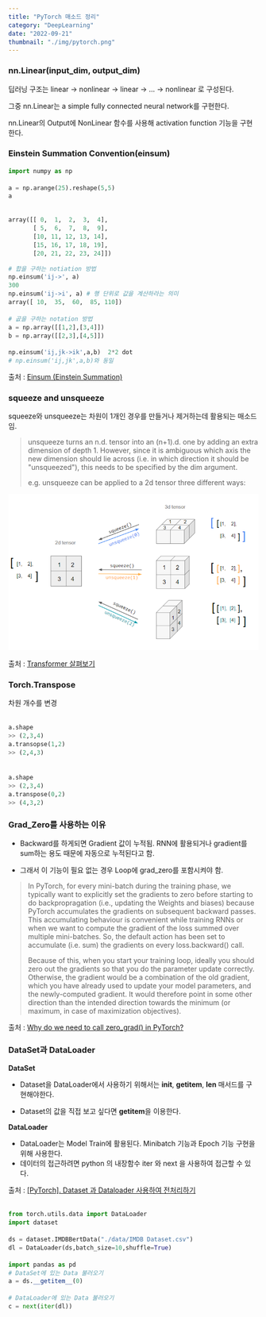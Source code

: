 ```yaml
---
title: "PyTorch 매소드 정리"
category: "DeepLearning"
date: "2022-09-21"
thumbnail: "./img/pytorch.png"
---
```


### nn.Linear(input_dim, output_dim)

딥러닝 구조는 linear -> nonlinear -> linear -> ... -> nonlinear 로 구성된다.

그중 nn.Linear는 a simple fully connected neural network를 구현한다.

nn.Linear의 Output에 NonLinear 함수를 사용해 activation function 기능을 구현한다.

### Einstein Summation Convention(einsum)

```python
import numpy as np

a = np.arange(25).reshape(5,5)
a
```

```python

array([[ 0,  1,  2,  3,  4],
       [ 5,  6,  7,  8,  9],
       [10, 11, 12, 13, 14],
       [15, 16, 17, 18, 19],
       [20, 21, 22, 23, 24]])
```

```python
# 합을 구하는 notiation 방법
np.einsum('ij->', a)
300
np.einsum('ij->i', a) # 행 단위로 값을 계산하라는 의미
array([ 10,  35,  60,  85, 110])

# 곲을 구하는 notation 방법
a = np.array([[1,2],[3,4]])
b = np.array([[2,3],[4,5]])

np.einsum('ij,jk->ik',a,b)  2*2 dot
# np.einsum('ij,jk',a,b)와 동일

```

출처 : <a href = 'https://zmade.tistory.com/48'>Einsum (Einstein Summation) </a>

### squeeze and unsqueeze

squeeze와 unsqueeze는 차원이 1개인 경우를 만들거나 제거하는데 활용되는 매소드임.

> unsqueeze turns an n.d. tensor into an (n+1).d. one by adding an extra dimension of depth 1. However, since it is ambiguous which axis the new dimension should lie across (i.e. in which direction it should be "unsqueezed"), this needs to be specified by the dim argument.
>
> e.g. unsqueeze can be applied to a 2d tensor three different ways:

<img alt='img8' src='./img/img8.png' style="width : 600px">

출처 : <a href = 'https://stackoverflow.com/questions/57237352/what-does-unsqueeze-do-in-pytorch'> Transformer 살펴보기 </a>

### Torch.Transpose

차원 개수를 변경

```python

a.shape
>> (2,3,4)
a.transopse(1,2)
>> (2,4,3)


a.shape
>> (2,3,4)
a.transpose(0,2)
>> (4,3,2)
```

### Grad_Zero를 사용하는 이유

- Backward를 하게되면 Gradient 값이 누적됨. RNN에 활용되거나 gradient를 sum하는 용도 때문에 자동으로 누적된다고 함.

- 그래서 이 기능이 필요 없는 경우 Loop에 grad_zero를 포함시켜야 함.

> In PyTorch, for every mini-batch during the training phase, we typically want to explicitly set the gradients to zero before starting to do backpropragation (i.e., updating the Weights and biases) because PyTorch accumulates the gradients on subsequent backward passes. This accumulating behaviour is convenient while training RNNs or when we want to compute the gradient of the loss summed over multiple mini-batches. So, the default action has been set to accumulate (i.e. sum) the gradients on every loss.backward() call.
>
> Because of this, when you start your training loop, ideally you should zero out the gradients so that you do the parameter update correctly. Otherwise, the gradient would be a combination of the old gradient, which you have already used to update your model parameters, and the newly-computed gradient. It would therefore point in some other direction than the intended direction towards the minimum (or maximum, in case of maximization objectives).

출처 : <a href = 'https://stackoverflow.com/questions/48001598/why-do-we-need-to-call-zero-grad-in-pytorch'> Why do we need to call zero_grad() in PyTorch? </a>

### DataSet과 DataLoader

**DataSet**

- Dataset을 DataLoader에서 사용하기 위해서는 **init**, **getitem**, **len** 매서드를 구현해야한다.

- Dataset의 값을 직접 보고 싶다면 **getitem**을 이용한다.

**DataLoader**

- DataLoader는 Model Train에 활용된다. Minibatch 기능과 Epoch 기능 구현을 위해 사용한다.
- 데이터의 접근하려면 python 의 내장함수 iter 와 next 을 사용하여 접근할 수 있다.

출처 : <a href = 'https://acdongpgm.tistory.com/233'> [PyTorch]. Dataset 과 Dataloader 사용하여 전처리하기 </a>

```python

from torch.utils.data import DataLoader
import dataset

ds = dataset.IMDBBertData("./data/IMDB Dataset.csv")
dl = DataLoader(ds,batch_size=10,shuffle=True)

import pandas as pd
# DataSet에 있는 Data 불러오기
a = ds.__getitem__(0)

# DataLoader에 있는 Data 불러오기
c = next(iter(dl))

```
